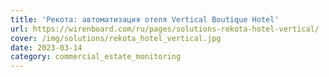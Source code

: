 ```yaml
---
title: 'Рекота: автоматизация отеля Vertical Boutique Hotel'
url: https://wirenboard.com/ru/pages/solutions-rekota-hotel-vertical/
cover: /img/solutions/rekota_hotel_vertical.jpg
date: 2023-03-14
category: commercial_estate_monitoring
---
```

